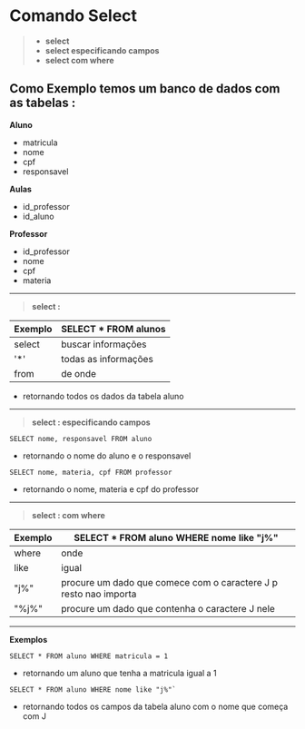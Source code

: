 # Comando Select
> - **select**
>- **select especificando campos** 
>- **select com where** 

Como Exemplo temos um banco de dados com as tabelas : 
--- 
**Aluno**
- matricula  
- nome
- cpf
- responsavel  

**Aulas**
- id_professor  
- id_aluno

**Professor**
- id_professor 
- nome
- cpf
- materia  
----
>**select :**

Exemplo | SELECT * FROM alunos
------- |---------------------
select  | buscar informações  
'*'     | todas as informações
from    | de onde
- retornando todos os dados da tabela aluno
----
>**select : especificando campos**
```
SELECT nome, responsavel FROM aluno  
```
- retornando o nome do aluno e o responsavel  
```
SELECT nome, materia, cpf FROM professor
```
- retornando o nome, materia e cpf do professor 
---  

>**select : com where**

Exemplo | SELECT * FROM aluno WHERE nome like "j%"
------- |---------------------
where   | onde  
like    | igual
"j%"    | procure um dado que comece com o caractere J p resto nao importa
"%j%"   | procure um dado que contenha o caractere J nele

----
**Exemplos**  
```
SELECT * FROM aluno WHERE matricula = 1
```
- retornando um aluno que tenha a matricula igual a 1
```
SELECT * FROM aluno WHERE nome like "j%"`
```
- retornando todos os campos da tabela aluno com o nome que começa com J